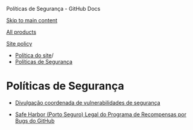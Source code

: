 Políticas de Segurança - GitHub Docs

[Skip to main content](#main-content)

[All products](/pt)

[Site policy](/site-policy)

* [Política do site](/pt/site-policy)/
* [Políticas de Segurança](/pt/site-policy/security-policies)

Políticas de Segurança
==========

* [Divulgação coordenada de vulnerabilidades de segurança](/pt/site-policy/security-policies/coordinated-disclosure-of-security-vulnerabilities)

* [Safe Harbor (Porto Seguro) Legal do Programa de Recompensas por Bugs do GitHub](/pt/site-policy/security-policies/github-bug-bounty-program-legal-safe-harbor)

